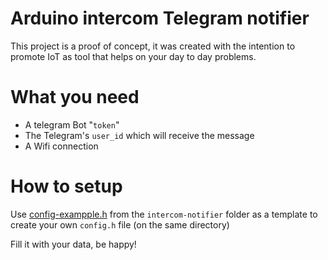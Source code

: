 # Arduino intercom Telegram notifier

This project is a proof of concept, it was created with the intention to promote IoT as tool that helps on your day to day problems.

# What you need

- A telegram Bot "`token`"
- The Telegram's `user_id` which will receive the message
- A Wifi connection

# How to setup

Use [config-exampple.h](/intercom-hotifier/config-example.h) from the `intercom-notifier` folder as a template to create your own `config.h` file (on the same directory)

Fill it with your data, be happy!